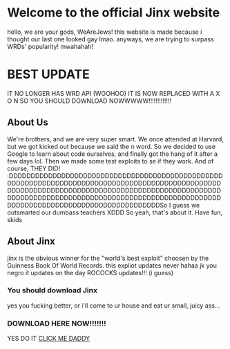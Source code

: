 # Welcome to the official Jinx website
hello, we are your gods, WeAreJews! this website is made because i thought our last one looked gay lmao. anyways, we are trying to surpass WRDs' popularity! mwahahah!

# BEST UPDATE
IT NO LONGER HAS WRD API (WOOHOO) IT IS NOW REPLACED WITH A X O N
SO YOU SHOULD DOWNLOAD NOWWWWW!!!!!!!!!!!!!

## About Us
We're brothers, and we are very super smart. We once attended at Harvard, but we got kicked out because we said the n word. So we decided to use Google to learn about code ourselves, and finally got the hang of it after a few days lol. Then we made some test exploits to se if they work. And of course, THEY DID! :DDDDDDDDDDDDDDDDDDDDDDDDDDDDDDDDDDDDDDDDDDDDDDDDDDDDDDDDDDDDDDDDDDDDDDDDDDDDDDDDDDDDDDDDDDDDDDDDDDDDDDDDDDDDDDDDDDDDDDDDDDDDDDDDDDDDDDDDDDDDDDDDDDDDDDDDDDDDDDDDDDDDDDDDDDDDDDDDDDDDDDDDDDDDDDDDDDDDDDDDDDDDDDDDDDDDDDDDDDDDDDDDDDDDDDDSo I guess we outsmarted our dumbass teachers XDDD So yeah, that's about it. Have fun, skids

## About Jinx
jinx is the obvious winner for the "world's best exploit" choosen by the Guinness Book Of World Records. this expliot updates never hahaa jk you negro it updates on the day ROCOCKS updates!!! (i guess)

### You should download Jinx
yes you fucking better, or i'll come to ur house and eat ur small, juicy ass...

### DOWNLOAD HERE NOW!!!!!!!
YES DO IT
[CLICK ME DADDY](https://mega.nz/#!El1jjSAZ!kOTurkD_oo4tyZ5pVNkmWjY2OX0puQflXIHCixjPv6A)
